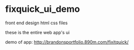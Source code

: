 # fixquick_ui_demo
front end design html css files 

these is the entire web app's ui

demo of app:
http://brandonsportfolio.890m.com/fixitquick/
